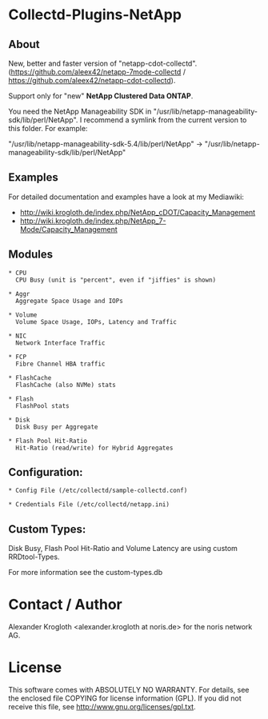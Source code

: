 # Collectd-Plugins-NetApp

## About 

New, better and faster version of "netapp-cdot-collectd".
(https://github.com/aleex42/netapp-7mode-collectd / https://github.com/aleex42/netapp-cdot-collectd).

Support only for "new" <b>NetApp Clustered Data ONTAP</b>.

You need the NetApp Manageability SDK in "/usr/lib/netapp-manageability-sdk/lib/perl/NetApp".
I recommend a symlink from the current version to this folder. For example:

"/usr/lib/netapp-manageability-sdk-5.4/lib/perl/NetApp" -> "/usr/lib/netapp-manageability-sdk/lib/perl/NetApp"


## Examples 

For detailed documentation and examples have a look at my Mediawiki:

* http://wiki.krogloth.de/index.php/NetApp_cDOT/Capacity_Management 
* http://wiki.krogloth.de/index.php/NetApp_7-Mode/Capacity_Management

## Modules

    * CPU
      CPU Busy (unit is "percent", even if "jiffies" is shown)
      
    * Aggr
      Aggregate Space Usage and IOPs

    * Volume
      Volume Space Usage, IOPs, Latency and Traffic

    * NIC
      Network Interface Traffic

    * FCP
      Fibre Channel HBA traffic

    * FlashCache
      FlashCache (also NVMe) stats

    * Flash
      FlashPool stats

    * Disk
      Disk Busy per Aggregate

    * Flash Pool Hit-Ratio
      Hit-Ratio (read/write) for Hybrid Aggregates

## Configuration:

    * Config File (/etc/collectd/sample-collectd.conf)

    * Credentials File (/etc/collectd/netapp.ini)

## Custom Types:

Disk Busy, Flash Pool Hit-Ratio and Volume Latency are using custom RRDtool-Types.

For more information see the custom-types.db

# Contact / Author

Alexander Krogloth
<git at krogloth.de>
<alexander.krogloth at noris.de> for the noris network AG.

# License

This software comes with ABSOLUTELY NO WARRANTY. For details, see
the enclosed file COPYING for license information (GPL). If you
did not receive this file, see http://www.gnu.org/licenses/gpl.txt.

